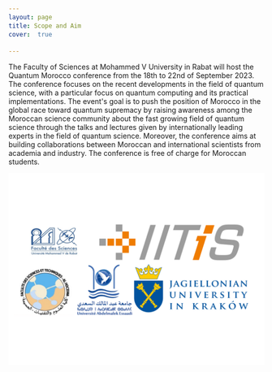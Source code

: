 ```yaml
---
layout: page
title: Scope and Aim
cover:  true 

---
```

The Faculty of Sciences at Mohammed V University in Rabat will host the Quantum Morocco conference from the 18th to 22nd of September 2023. The conference focuses on the recent developments in the field of quantum science, with a particular focus on quantum computing and its practical implementations. The event's goal is to push the position of Morocco in the global race toward quantum supremacy by raising awareness among the Moroccan science community about the fast growing field of quantum science through the talks and lectures given by internationally leading experts in the field of quantum science. Moreover, the conference aims at building collaborations between  Moroccan and international scientists from academia and industry. The conference is free of charge for Moroccan students.

![](/assets/img/blog/logo.png)


